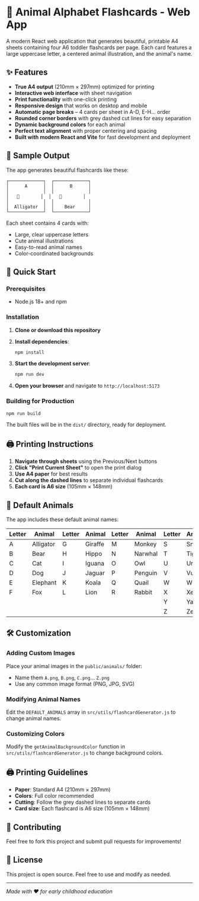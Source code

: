 # 🦁 Animal Alphabet Flashcards - Web App

A modern React web application that generates beautiful, printable A4 sheets containing four A6 toddler flashcards per page. Each card features a large uppercase letter, a centered animal illustration, and the animal's name.

## ✨ Features

- **True A4 output** (210mm × 297mm) optimized for printing
- **Interactive web interface** with sheet navigation
- **Print functionality** with one-click printing
- **Responsive design** that works on desktop and mobile
- **Automatic page breaks** – 4 cards per sheet in A-D, E-H… order
- **Rounded corner borders** with grey dashed cut lines for easy separation
- **Dynamic background colors** for each animal
- **Perfect text alignment** with proper centering and spacing
- **Built with modern React and Vite** for fast development and deployment

## 🎨 Sample Output

The app generates beautiful flashcards like these:

```
┌─────────────┐  ┌─────────────┐
│      A      │  │      B      │
│             │  │             │
│   🐊        │  │   🐻        │
│             │  │             │
│  Alligator  │  │    Bear     │
└─────────────┘  └─────────────┘
```

Each sheet contains 4 cards with:
- Large, clear uppercase letters
- Cute animal illustrations
- Easy-to-read animal names
- Color-coordinated backgrounds

## 🚀 Quick Start

### Prerequisites

- Node.js 18+ and npm

### Installation

1. **Clone or download this repository**
2. **Install dependencies**:
   ```bash
   npm install
   ```

3. **Start the development server**:
   ```bash
   npm run dev
   ```

4. **Open your browser** and navigate to `http://localhost:5173`

### Building for Production

```bash
npm run build
```

The built files will be in the `dist/` directory, ready for deployment.

## 🖨️ Printing Instructions

1. **Navigate through sheets** using the Previous/Next buttons
2. **Click "Print Current Sheet"** to open the print dialog
3. **Use A4 paper** for best results
4. **Cut along the dashed lines** to separate individual flashcards
5. **Each card is A6 size** (105mm × 148mm)

## 🎨 Default Animals

The app includes these default animal names:

| Letter | Animal | Letter | Animal | Letter | Animal | Letter | Animal |
|--------|--------|--------|--------|--------|--------|--------|--------|
| A | Alligator | G | Giraffe | M | Monkey | S | Snake |
| B | Bear | H | Hippo | N | Narwhal | T | Tiger |
| C | Cat | I | Iguana | O | Owl | U | Urial |
| D | Dog | J | Jaguar | P | Penguin | V | Vulture |
| E | Elephant | K | Koala | Q | Quail | W | Whale |
| F | Fox | L | Lion | R | Rabbit | X | Xerus |
| | | | | | | Y | Yak |
| | | | | | | Z | Zebra |

## 🛠️ Customization

### Adding Custom Images

Place your animal images in the `public/animals/` folder:
- Name them `A.png`, `B.png`, `C.png`... `Z.png`
- Use any common image format (PNG, JPG, SVG)

### Modifying Animal Names

Edit the `DEFAULT_ANIMALS` array in `src/utils/flashcardGenerator.js` to change animal names.

### Customizing Colors

Modify the `getAnimalBackgroundColor` function in `src/utils/flashcardGenerator.js` to change background colors.

## 🖨️ Printing Guidelines

- **Paper**: Standard A4 (210mm × 297mm)
- **Colors**: Full color recommended
- **Cutting**: Follow the grey dashed lines to separate cards
- **Card size**: Each flashcard is A6 size (105mm × 148mm)

## 🤝 Contributing

Feel free to fork this project and submit pull requests for improvements!

## 📄 License

This project is open source. Feel free to use and modify as needed.

---

*Made with ❤️ for early childhood education*
